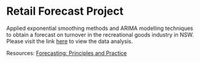 # Retail Forecast Project

Applied exponential smoothing methods and ARIMA modelling techniques to obtain a forecast on turnover in the recreational goods industry in NSW. Please visit the link [here](https://ishaan-gupta-au.github.io/retail-forecast/) to view the data analysis.  

Resources: [Forecasting: Principles and Practice](https://otexts.com/fpp3/)
